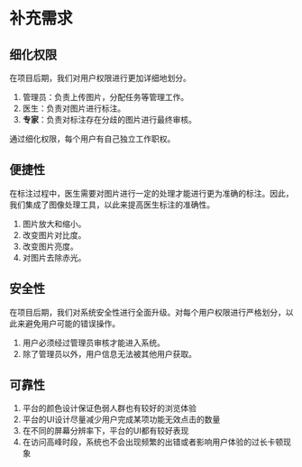 # 补充需求

## 细化权限
在项目后期，我们对用户权限进行更加详细地划分。

1. 管理员：负责上传图片，分配任务等管理工作。
2. 医生：负责对图片进行标注。
3. **专家**：负责对标注存在分歧的图片进行最终审核。

通过细化权限，每个用户有自己独立工作职权。

## 便捷性
在标注过程中，医生需要对图片进行一定的处理才能进行更为准确的标注。因此，我们集成了图像处理工具，以此来提高医生标注的准确性。

1. 图片放大和缩小。
2. 改变图片对比度。
3. 改变图片亮度。
4. 对图片去除赤光。

## 安全性
在项目后期，我们对系统安全性进行全面升级。对每个用户权限进行严格划分，以此来避免用户可能的错误操作。

1. 用户必须经过管理员审核才能进入系统。
2. 除了管理员以外，用户信息无法被其他用户获取。

## 可靠性

1. 平台的颜色设计保证色弱人群也有较好的浏览体验
2. 平台的UI设计尽量减少用户完成某项功能无效点击的数量
3. 在不同的屏幕分辨率下，平台的UI都有较好表现
4. 在访问高峰时段，系统也不会出现频繁的出错或者影响用户体验的过长卡顿现象


